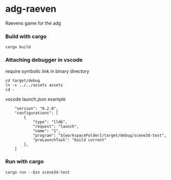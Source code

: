 # adg-raeven
Raevens game for the adg

### Build with cargo
```
cargo build
```

### Attaching debugger in vscode
require symbolic link in binary directory
```
cd target/debug
ln -s ../../assets assets
cd -
```
vscode launch.json example
```
    "version": "0.2.0",
    "configurations": [
        {
            "type": "lldb",
            "request": "launch",
            "name": "1",
            "program": "${workspaceFolder}/target/debug/scene3d-test",
            "preLaunchTask": "build current"
        },
    ]
```

### Run with cargo
```
cargo run --bin scene3d-test
```
